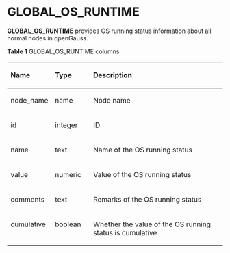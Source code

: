 # GLOBAL\_OS\_RUNTIME<a name="EN-US_TOPIC_0289900194"></a>

**GLOBAL\_OS\_RUNTIME**  provides OS running status information about all normal nodes in openGauss.

**Table  1**  GLOBAL\_OS\_RUNTIME columns

<a name="en-us_topic_0283136818_en-us_topic_0237122553_table14251424102719"></a>
<table><thead align="left"><tr id="en-us_topic_0283136818_en-us_topic_0237122553_row1110122417272"><th class="cellrowborder" valign="top" width="16.37836216378362%" id="mcps1.2.4.1.1"><p id="en-us_topic_0283136818_en-us_topic_0237122553_p1101162417275"><a name="en-us_topic_0283136818_en-us_topic_0237122553_p1101162417275"></a><a name="en-us_topic_0283136818_en-us_topic_0237122553_p1101162417275"></a><strong id="b87222574580"><a name="b87222574580"></a><a name="b87222574580"></a>Name</strong></p>
</th>
<th class="cellrowborder" valign="top" width="17.968203179682032%" id="mcps1.2.4.1.2"><p id="en-us_topic_0283136818_en-us_topic_0237122553_p21021124152713"><a name="en-us_topic_0283136818_en-us_topic_0237122553_p21021124152713"></a><a name="en-us_topic_0283136818_en-us_topic_0237122553_p21021124152713"></a><strong id="b166731135915"><a name="b166731135915"></a><a name="b166731135915"></a>Type</strong></p>
</th>
<th class="cellrowborder" valign="top" width="65.65343465653434%" id="mcps1.2.4.1.3"><p id="en-us_topic_0283136818_en-us_topic_0237122553_p11031324192712"><a name="en-us_topic_0283136818_en-us_topic_0237122553_p11031324192712"></a><a name="en-us_topic_0283136818_en-us_topic_0237122553_p11031324192712"></a><strong id="b11884141175911"><a name="b11884141175911"></a><a name="b11884141175911"></a>Description</strong></p>
</th>
</tr>
</thead>
<tbody><tr id="en-us_topic_0283136818_en-us_topic_0237122553_row9103142415275"><td class="cellrowborder" valign="top" width="16.37836216378362%" headers="mcps1.2.4.1.1 "><p id="en-us_topic_0283136818_en-us_topic_0237122553_p13103192416273"><a name="en-us_topic_0283136818_en-us_topic_0237122553_p13103192416273"></a><a name="en-us_topic_0283136818_en-us_topic_0237122553_p13103192416273"></a>node_name</p>
</td>
<td class="cellrowborder" valign="top" width="17.968203179682032%" headers="mcps1.2.4.1.2 "><p id="en-us_topic_0283136818_en-us_topic_0237122553_p12104172472715"><a name="en-us_topic_0283136818_en-us_topic_0237122553_p12104172472715"></a><a name="en-us_topic_0283136818_en-us_topic_0237122553_p12104172472715"></a>name</p>
</td>
<td class="cellrowborder" valign="top" width="65.65343465653434%" headers="mcps1.2.4.1.3 "><p id="en-us_topic_0283136818_en-us_topic_0237122553_p9104132418278"><a name="en-us_topic_0283136818_en-us_topic_0237122553_p9104132418278"></a><a name="en-us_topic_0283136818_en-us_topic_0237122553_p9104132418278"></a>Node name</p>
</td>
</tr>
<tr id="en-us_topic_0283136818_en-us_topic_0237122553_row91047242276"><td class="cellrowborder" valign="top" width="16.37836216378362%" headers="mcps1.2.4.1.1 "><p id="en-us_topic_0283136818_en-us_topic_0237122553_p11041524112712"><a name="en-us_topic_0283136818_en-us_topic_0237122553_p11041524112712"></a><a name="en-us_topic_0283136818_en-us_topic_0237122553_p11041524112712"></a>id</p>
</td>
<td class="cellrowborder" valign="top" width="17.968203179682032%" headers="mcps1.2.4.1.2 "><p id="en-us_topic_0283136818_en-us_topic_0237122553_p110472412271"><a name="en-us_topic_0283136818_en-us_topic_0237122553_p110472412271"></a><a name="en-us_topic_0283136818_en-us_topic_0237122553_p110472412271"></a>integer</p>
</td>
<td class="cellrowborder" valign="top" width="65.65343465653434%" headers="mcps1.2.4.1.3 "><p id="en-us_topic_0283136818_en-us_topic_0237122553_p1210532452711"><a name="en-us_topic_0283136818_en-us_topic_0237122553_p1210532452711"></a><a name="en-us_topic_0283136818_en-us_topic_0237122553_p1210532452711"></a>ID</p>
</td>
</tr>
<tr id="en-us_topic_0283136818_en-us_topic_0237122553_row1810512415271"><td class="cellrowborder" valign="top" width="16.37836216378362%" headers="mcps1.2.4.1.1 "><p id="en-us_topic_0283136818_en-us_topic_0237122553_p17105624112715"><a name="en-us_topic_0283136818_en-us_topic_0237122553_p17105624112715"></a><a name="en-us_topic_0283136818_en-us_topic_0237122553_p17105624112715"></a>name</p>
</td>
<td class="cellrowborder" valign="top" width="17.968203179682032%" headers="mcps1.2.4.1.2 "><p id="en-us_topic_0283136818_en-us_topic_0237122553_p12105142492712"><a name="en-us_topic_0283136818_en-us_topic_0237122553_p12105142492712"></a><a name="en-us_topic_0283136818_en-us_topic_0237122553_p12105142492712"></a>text</p>
</td>
<td class="cellrowborder" valign="top" width="65.65343465653434%" headers="mcps1.2.4.1.3 "><p id="en-us_topic_0283136818_en-us_topic_0237122553_p21051824102711"><a name="en-us_topic_0283136818_en-us_topic_0237122553_p21051824102711"></a><a name="en-us_topic_0283136818_en-us_topic_0237122553_p21051824102711"></a>Name of the OS running status</p>
</td>
</tr>
<tr id="en-us_topic_0283136818_en-us_topic_0237122553_row1105112432719"><td class="cellrowborder" valign="top" width="16.37836216378362%" headers="mcps1.2.4.1.1 "><p id="en-us_topic_0283136818_en-us_topic_0237122553_p17105424102719"><a name="en-us_topic_0283136818_en-us_topic_0237122553_p17105424102719"></a><a name="en-us_topic_0283136818_en-us_topic_0237122553_p17105424102719"></a>value</p>
</td>
<td class="cellrowborder" valign="top" width="17.968203179682032%" headers="mcps1.2.4.1.2 "><p id="en-us_topic_0283136818_en-us_topic_0237122553_p110582492713"><a name="en-us_topic_0283136818_en-us_topic_0237122553_p110582492713"></a><a name="en-us_topic_0283136818_en-us_topic_0237122553_p110582492713"></a>numeric</p>
</td>
<td class="cellrowborder" valign="top" width="65.65343465653434%" headers="mcps1.2.4.1.3 "><p id="en-us_topic_0283136818_en-us_topic_0237122553_p410692417271"><a name="en-us_topic_0283136818_en-us_topic_0237122553_p410692417271"></a><a name="en-us_topic_0283136818_en-us_topic_0237122553_p410692417271"></a>Value of the OS running status</p>
</td>
</tr>
<tr id="en-us_topic_0283136818_en-us_topic_0237122553_row21061824142710"><td class="cellrowborder" valign="top" width="16.37836216378362%" headers="mcps1.2.4.1.1 "><p id="en-us_topic_0283136818_en-us_topic_0237122553_p1810612420270"><a name="en-us_topic_0283136818_en-us_topic_0237122553_p1810612420270"></a><a name="en-us_topic_0283136818_en-us_topic_0237122553_p1810612420270"></a>comments</p>
</td>
<td class="cellrowborder" valign="top" width="17.968203179682032%" headers="mcps1.2.4.1.2 "><p id="en-us_topic_0283136818_en-us_topic_0237122553_p410615246273"><a name="en-us_topic_0283136818_en-us_topic_0237122553_p410615246273"></a><a name="en-us_topic_0283136818_en-us_topic_0237122553_p410615246273"></a>text</p>
</td>
<td class="cellrowborder" valign="top" width="65.65343465653434%" headers="mcps1.2.4.1.3 "><p id="en-us_topic_0283136818_en-us_topic_0237122553_p9106324142712"><a name="en-us_topic_0283136818_en-us_topic_0237122553_p9106324142712"></a><a name="en-us_topic_0283136818_en-us_topic_0237122553_p9106324142712"></a>Remarks of the OS running status</p>
</td>
</tr>
<tr id="en-us_topic_0283136818_en-us_topic_0237122553_row110613246273"><td class="cellrowborder" valign="top" width="16.37836216378362%" headers="mcps1.2.4.1.1 "><p id="en-us_topic_0283136818_en-us_topic_0237122553_p1610682452718"><a name="en-us_topic_0283136818_en-us_topic_0237122553_p1610682452718"></a><a name="en-us_topic_0283136818_en-us_topic_0237122553_p1610682452718"></a>cumulative</p>
</td>
<td class="cellrowborder" valign="top" width="17.968203179682032%" headers="mcps1.2.4.1.2 "><p id="en-us_topic_0283136818_en-us_topic_0237122553_p101062024122713"><a name="en-us_topic_0283136818_en-us_topic_0237122553_p101062024122713"></a><a name="en-us_topic_0283136818_en-us_topic_0237122553_p101062024122713"></a>boolean</p>
</td>
<td class="cellrowborder" valign="top" width="65.65343465653434%" headers="mcps1.2.4.1.3 "><p id="en-us_topic_0283136818_en-us_topic_0237122553_p610652411272"><a name="en-us_topic_0283136818_en-us_topic_0237122553_p610652411272"></a><a name="en-us_topic_0283136818_en-us_topic_0237122553_p610652411272"></a>Whether the value of the OS running status is cumulative</p>
</td>
</tr>
</tbody>
</table>

